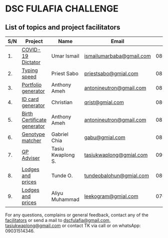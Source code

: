 # DSC FULAFIA CHALLENGE

## List of topics and project facilitators

S/N | Project | Name | Email | Phone 
--- | --- | --- | --- | ---
1. | [COVID-19 Dictator](project/COVID-19-Dictator/README.md) | Umar Ismail | ismailumarbaba@gmail.com | 08039262966
2. | [Typing speed](project/Typing-speed/README.md) | Priest Sabo | priestsabo@gmial.com | 08160606990
3. | [Portfolio generator](project/Portfolio-generator/README.md) | Anthony Ameh | antonineutron@gmail.com | 08125260125
4. | [ID card generator](project/ID-card-generator/README.md) | Christian | qrist@gmial.com | 08090990653
5. | [Birth Certificate generator](project/Birth-Certificate-generator/README.md) | Anthony Ameh | antonineutron@gmail.com | 08125260125
6. | [Genotype matcher](project/Genotype-matcher/README.md) | Gabriel Chia | gabu@gmial.com | 08141599763
7. | [GP Adviser](project/GP-adviser/README.md) | Tasiu Kwaplong S. | tasiukwaplong@gmial.com | 09031514346
8. | [Lodges and prices](project/lodge-and-price/README.md) | Tunde O.| tundeobalohun@gmial.com | 08058572622
9. | [Lodges and prices](project/lodge-and-price/README.md) | Aliyu Muhammad | leekogram@gmial.com | 07051482123



For any questions, complains or general feedback, contact any of the [facilitators](project/FACILITATORS.md) or send a mail to dscfulafia@gmail.com, tasiukwaplong@gmail.com or contact TK via call or on whatsApp: 09031514346.

